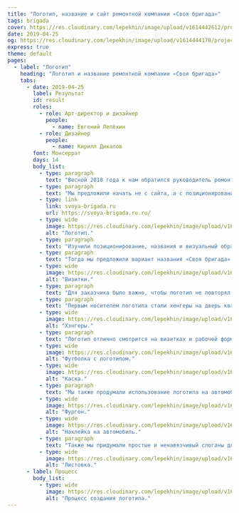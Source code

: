 ```yaml
---
title: "Логотип, название и сайт ремонтной компании «Своя бригада»"
tags: brigada
cover: https://res.cloudinary.com/lepekhin/image/upload/v1614442612/projects/brigada/cover_dasw6c.jpg
date: 2019-04-25
og: https://res.cloudinary.com/lepekhin/image/upload/v1614444178/projects/brigada/tshirt_wsvnaw.jpg
express: true
theme: default
pages:
  - label: "Логотип"
    heading: "Логотип и название ремонтной компании «Своя бригада»"
    tabs:
      - date: 2019-04-25
        label: Результат
        id: result
        roles:
          - role: Арт-директор и дизайнер
            people:
              - name: Евгений Лепёхин
          - role: Дизайнер
            people:
              - name: Кирилл Дикалов
        font: Монсеррат
        days: 14
        body_list:
          - type: paragraph
            text: "Весной 2018 года к нам обратился руководитель ремонтной компании с просьбой разработать сайт. Его бригада работает на тюменском рынке с 90-х и никогда не занималась продвижением, все клиенты приходили по рекомендациям. С годами выделяться среди конкурентов стало сложнее, и назрел вопрос визуальной коммуникации."
          - type: paragraph
            text: "Мы предложили начать не с сайта, а с позиционирования, названия и логотипа."
          - type: link
            link: svoya-brigada.ru
            url: https://svoya-brigada.ru.ru/
          - type: wide
            image: https://res.cloudinary.com/lepekhin/image/upload/v1614445598/projects/brigada/logo_wide_ackbk6.svg
            alt: "Логотип."
          - type: paragraph
            text: "Изучили позиционирование, названия и визуальный образ тюменских ремонтных компаний. В основном, это были названия со словами «ремонт72», «строй». У некоторых вообще не было названия, просто фраза «ремонт квартир быстро, недорого, качественно»."
          - type: paragraph
            text: "Тогда мы предложили вариант названия «Своя бригада». Идея пришла, когда мы познакомились с бизнесом компании: ребята работают с душой, без официоза, при этом соблюдают СНИПы, могут сделать ремонт по дизайн-проекту, к каждому клиенту находят подход. После названия приступили к логотипу."
          - type: wide
            image: https://res.cloudinary.com/lepekhin/image/upload/v1614444054/projects/brigada/cards_bubyzf.jpg
            alt: "Визитки."
          - type: paragraph
            text: "Для заказчика было важно, чтобы логотип не повторял клише: каски, молотки и шестерёнки — но при этом говорил, что это ремонтная компания. Мы нашли свежий визуальный ход: валик, который оставляет полосу на стене, а на ней, будто через трафарет написано название компании."
          - type: paragraph
            text: "Первым носителем логотипа стали хенгеры на дверь квартир, где идёт ремонт."
          - type: wide
            image: https://res.cloudinary.com/lepekhin/image/upload/v1614444116/projects/brigada/hangers_w6zpa7.jpg
            alt: "Хэнгеры."
          - type: paragraph
            text: "Логотип отлично смотрится на визитках и рабочей форме: футболках, робах, касках."
          - type: wide
            image: https://res.cloudinary.com/lepekhin/image/upload/v1614444178/projects/brigada/tshirt_wsvnaw.jpg
            alt: "Футболка с логотипом."
          - type: wide
            image: https://res.cloudinary.com/lepekhin/image/upload/v1614444412/projects/brigada/hat_v5ttje.jpg
            alt: "Каска."
          - type: paragraph
            text: "Мы также продумали использование логотипа на автомобиле."
          - type: wide
            image: https://res.cloudinary.com/lepekhin/image/upload/v1614444714/projects/brigada/van_vgvuh2.jpg
            alt: "Фургон."
          - type: wide
            image: https://res.cloudinary.com/lepekhin/image/upload/v1614444676/projects/brigada/sticker_whwlcs.jpg
            alt: "Наклейка на автомобиль."
          - type: paragraph
            text: "Также мы придумали простые и ненавязчивый слоганы для разных ситуаций. Для наружной рекламы — ремонт сделает «Своя бригада», для рекламы на дверях квартиры, где идут работы — ремонт делает «Своя бригада»."
          - type: wide
            image: https://res.cloudinary.com/lepekhin/image/upload/v1614444701/projects/brigada/paper_nbfo6v.jpg
            alt: "Листовка."
      - label: Процесс
        body_list:
          - type: wide
            image: https://res.cloudinary.com/lepekhin/image/upload/v1614444369/projects/brigada/process_pegxa9.jpg
            alt: "Процесс создания логотипа."
---
```

